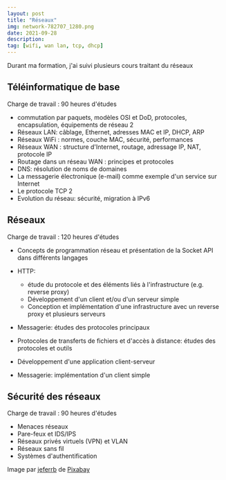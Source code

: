 ```yaml
---
layout: post
title: "Réseaux"
img: network-782707_1280.png
date: 2021-09-28
description: 
tag: [wifi, wan lan, tcp, dhcp]
---
```


Durant ma formation, j'ai suivi plusieurs cours traitant du réseaux

## Téléinformatique de base

Charge de travail : 90 heures d'études

- commutation par paquets, modèles OSI et DoD, protocoles, encapsulation, équipements de réseau 2
- Réseaux LAN: câblage, Ethernet, adresses MAC et IP, DHCP, ARP 
- Réseaux WiFi : normes, couche MAC, sécurité, performances 
-  Réseaux WAN : structure d'Internet, routage, adressage IP, NAT, protocole IP 
- Routage dans un réseau WAN : principes et protocoles 
- DNS: résolution de noms de domaines 
-  La messagerie électronique (e-mail) comme exemple d'un service sur Internet 
- Le protocole TCP 2
- Evolution du réseau: sécurité, migration à IPv6

## Réseaux

Charge de travail : 120 heures d'études

- Concepts de programmation réseau et présentation de la Socket API dans différents langages

- HTTP: 

  - étude du protocole et des éléments liés à l'infrastructure (e.g. reverse proxy)
  -  Développement d'un client et/ou d'un serveur simple 
  -  Conception et implémentation d'une infrastructure avec un reverse proxy et plusieurs serveurs 

- Messagerie: études des protocoles principaux 

- Protocoles de transferts de fichiers et d'accès à distance: études des protocoles et outils 

- Développement d'une application client-serveur 

- Messagerie: implémentation d'un client simple 

  

## Sécurité des réseaux

Charge de travail : 90 heures d'études

- Menaces réseaux 
- Pare-feux et IDS/IPS 
- Réseaux privés virtuels (VPN) et VLAN 
- Réseaux sans fil 
- Systèmes d'authentification

Image par <a href="https://pixabay.com/fr/users/jeferrb-590530/?utm_source=link-attribution&amp;utm_medium=referral&amp;utm_campaign=image&amp;utm_content=782707">jeferrb</a> de <a href="https://pixabay.com/fr/?utm_source=link-attribution&amp;utm_medium=referral&amp;utm_campaign=image&amp;utm_content=782707">Pixabay</a>